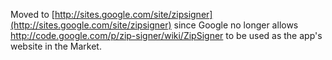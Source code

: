 Moved to [http://sites.google.com/site/zipsigner](http://sites.google.com/site/zipsigner) since Google no longer allows http://code.google.com/p/zip-signer/wiki/ZipSigner to be used as the app's website in the Market.